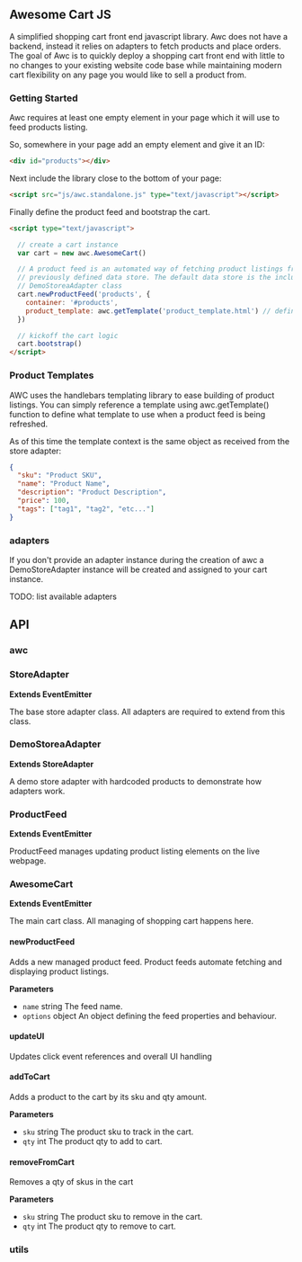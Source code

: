 ## Awesome Cart JS

A simplified shopping cart front end javascript library. Awc does not have a backend, instead it relies on adapters to fetch products and place orders.
The goal of Awc is to quickly deploy a shopping cart front end with little to no changes to your existing website code base while maintaining modern cart flexibility on any page you would like to sell a product from.

### Getting Started

Awc requires at least one empty element in your page which it will use to feed
products listing.

So, somewhere in your page add an empty element and give it an ID:

```html
<div id="products"></div>
```

Next include the library close to the bottom of your page:

```html
<script src="js/awc.standalone.js" type="text/javascript"></script>
```

Finally define the product feed and bootstrap the cart.

```html
<script type="text/javascript">

  // create a cart instance
  var cart = new awc.AwesomeCart()

  // A product feed is an automated way of fetching product listings from a
  // previously defined data store. The default data store is the included
  // DemoStoreaAdapter class
  cart.newProductFeed('products', {
    container: '#products',
    product_template: awc.getTemplate('product_template.html') // define a handlebars template location
  })

  // kickoff the cart logic
  cart.bootstrap()
</script>
```

### Product Templates

AWC uses the handlebars templating library to ease building of product listings.
You can simply reference a template using awc.getTemplate() function to define what
template to use when a product feed is being refreshed.

As of this time the template context is the same object as received from the store adapter:

```json
{
  "sku": "Product SKU",
  "name": "Product Name",
  "description": "Product Description",
  "price": 100,
  "tags": ["tag1", "tag2", "etc..."]
}
```

### adapters

If you don't provide an adapter instance during the creation of awc a DemoStoreAdapter instance will be created and assigned to your cart instance.

TODO: list available adapters

## API

<!-- Generated by documentation.js. Update this documentation by updating the source code. -->

### awc

### StoreAdapter

**Extends EventEmitter**

The base store adapter class. All adapters are required to extend from this class.

### DemoStoreaAdapter

**Extends StoreAdapter**

A demo store adapter with hardcoded products to demonstrate how adapters work.

### ProductFeed

**Extends EventEmitter**

ProductFeed manages updating product listing elements on the live webpage.

### AwesomeCart

**Extends EventEmitter**

The main cart class. All managing of shopping cart happens here.

#### newProductFeed

Adds a new managed product feed. Product feeds automate fetching and displaying
product listings.

**Parameters**

-   `name`  string     The feed name.
-   `options`  object  An object defining the feed properties and behaviour.

#### updateUI

Updates click event references and overall UI handling

#### addToCart

Adds a product to the cart by its sku and qty amount.

**Parameters**

-   `sku`  string  The product sku to track in the cart.
-   `qty`  int     The product qty to add to cart.

#### removeFromCart

Removes a qty of skus in the cart

**Parameters**

-   `sku`  string  The product sku to remove in the cart.
-   `qty`  int     The product qty to remove to cart.

### utils
